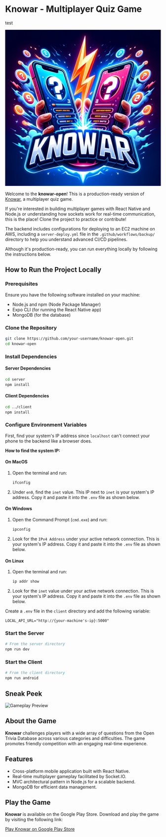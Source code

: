 # Knowar - Multiplayer Quiz Game

test

![Knowar Logo](./client/src/assets/images/Knowar_logo.png)

Welcome to the **knowar-open**! This is a production-ready version of
[Knowar](https://play.google.com/store/apps/details?id=com.knowar_client), a
multiplayer quiz game.

If you're interested in building multiplayer games with React Native and Node.js
or understanding how sockets work for real-time communication, this is the
place! Clone the project to practice or contribute!

The backend includes configurations for deploying to an EC2 machine on AWS,
including a `server-deploy.yml` file in the `.github/workflows/backup/`
directory to help you understand advanced CI/CD pipelines.

Although it's production-ready, you can run everything locally by following the
instructions below.

## How to Run the Project Locally

### Prerequisites

Ensure you have the following software installed on your machine:

- Node.js and npm (Node Package Manager)
- Expo CLI (for running the React Native app)
- MongoDB (for the database)

### Clone the Repository

```bash
git clone https://github.com/your-username/knowar-open.git
cd knowar-open
```

### Install Dependencies

#### Server Dependencies

```bash
cd server
npm install
```

#### Client Dependencies

```bash
cd ../client
npm install
```

### Configure Environment Variables

First, find your system's IP address since `localhost` can't connect your phone
to the backend like a browser does.

**How to find the system IP:**

#### On MacOS

1. Open the terminal and run:
   ```bash
   ifconfig
   ```
2. Under `en0`, find the `inet` value. This IP next to `inet` is your system's
   IP address. Copy it and paste it into the `.env` file as shown below.

#### On Windows

1. Open the Command Prompt (`cmd.exe`) and run:
   ```bash
   ipconfig
   ```
2. Look for the `IPv4 Address` under your active network connection. This is
   your system's IP address. Copy it and paste it into the `.env` file as shown
   below.

#### On Linux

1. Open the terminal and run:
   ```bash
   ip addr show
   ```
2. Look for the `inet` value under your active network connection. This is your
   system's IP address. Copy it and paste it into the `.env` file as shown
   below.

Create a `.env` file in the `client` directory and add the following variable:

```plaintext
LOCAL_API_URL="http://{your-machine's-ip}:5000"
```

### Start the Server

```bash
# From the server directory
npm run dev
```

### Start the Client

```bash
# From the client directory
npm run android
```

## Sneak Peek

![Gameplay Preview](https://github.com/MikeOuroumis/Knowar/assets/93167319/02a77bcd-7b6e-40fc-a242-1725212ab42d)

## About the Game

**Knowar** challenges players with a wide array of questions from the Open
Trivia Database across various categories and difficulties. The game promotes
friendly competition with an engaging real-time experience.

## Features

- Cross-platform mobile application built with React Native.
- Real-time multiplayer gameplay facilitated by Socket.IO.
- MVC architectural pattern in Node.js for a scalable backend.
- MongoDB for efficient data management.

## Play the Game

**Knowar** is available on the Google Play Store. Download and play the game by
visiting the following link:

[Play Knowar on Google Play Store](https://play.google.com/store/apps/details?id=com.knowar_client)
